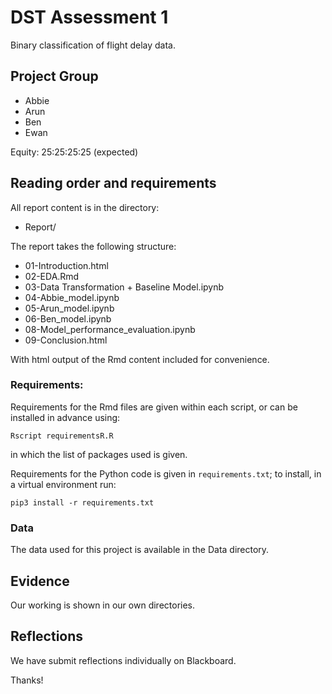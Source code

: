 # DST Assessment 1
Binary classification of flight delay data.
## Project Group

* Abbie
* Arun
* Ben
* Ewan

Equity: 25:25:25:25 (expected)

## Reading order and requirements

All report content is in the directory:

* Report/

The report takes the following structure:

* 01-Introduction.html
* 02-EDA.Rmd
* 03-Data Transformation + Baseline Model.ipynb
* 04-Abbie_model.ipynb
* 05-Arun_model.ipynb
* 06-Ben_model.ipynb
* 08-Model_performance_evaluation.ipynb
* 09-Conclusion.html


With html output of the Rmd content included for convenience.

### Requirements:

Requirements for the Rmd files are given within each script, or can be installed in advance using:
```{sh}
Rscript requirementsR.R
```
in which the list of packages used is given.

Requirements for the Python code is given in `requirements.txt`; to install, in a virtual environment run:

```{sh}
pip3 install -r requirements.txt
```
### Data

The data used for this project is available in the Data directory.

## Evidence

Our working is shown in our own directories.



## Reflections

We have submit reflections individually on Blackboard.

Thanks!
